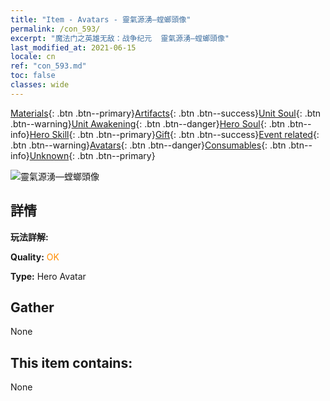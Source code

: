 ```yaml
---
title: "Item - Avatars - 靈氣源湧—螳螂頭像"
permalink: /con_593/
excerpt: "魔法门之英雄无敌：战争纪元  靈氣源湧—螳螂頭像"
last_modified_at: 2021-06-15
locale: cn
ref: "con_593.md"
toc: false
classes: wide
---
```

 [Materials](/ItemsCN/){: .btn .btn--primary}[Artifacts](/ItemsCN/Artifacts/){: .btn .btn--success}[Unit Soul](/ItemsCN/UnitSoul/){: .btn .btn--warning}[Unit Awakening](/ItemsCN/UnitAwakening/){: .btn .btn--danger}[Hero Soul](/ItemsCN/HeroSoul/){: .btn .btn--info}[Hero Skill](/ItemsCN/HeroSkill/){: .btn .btn--primary}[Gift](/ItemsCN/Gift/){: .btn .btn--success}[Event related](/ItemsCN/Events/){: .btn .btn--warning}[Avatars](/ItemsCN/Avatars/){: .btn .btn--danger}[Consumables](/ItemsCN/Consumables/){: .btn .btn--info}[Unknown](/ItemsCN/Unknown/){: .btn .btn--primary}

 ![靈氣源湧—螳螂頭像](/images/u/ti_tanglangpifu.jpg)

## 詳情
 **玩法詳解:** 

 **Quality:** <span style="color: #FF8C00">OK</span>

 **Type:** Hero Avatar

## Gather

  None

## This item contains:

  None

